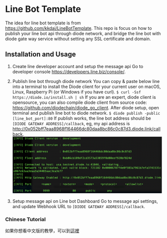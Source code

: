 # Line Bot Template
The idea for line bot template is from https://github.com/kkdai/LineBotTemplate. This repo is focus on how to publish your line bot api through diode network, and bridge the line bot with diode gate way service without setting any SSL certificate and domain.

## Installation and Usage
1. Create line developer account and setup the message api
    Go to developer console https://developers.line.biz/console/.


2. Publish line bot through diode network
    You can copy & paste below line into a terminal to install the Diode client for your current user on macOS, Linux, Raspberry Pi (or Windows if you have curl).
    `$ curl -Ssf https://diode.io/install.sh | sh`
    If you are an expert, diode client is opensource, you can also compile diode client from source code: https://github.com/diodechain/diode_go_client.
    After diode setup, open terminal and publish line bot to diode network.
    `$ diode publish -public [line_bot_port]:80`
    If publish works, the line bot address should be `[DIODE GATEWAY ADDRESS]/callback`, eg, my api address is http://0x052bff7eaa8968f164466dc80daa8bc86c0c87d3.diode.link/callback.
    ![](images/publish_demo.png)



3. Setup message api on Line bot Dashboard
    Go to message api settings, and update Webhook URL to `[DIODE GATEWAY ADDRESS]/callback`.
    
    
### Chinese Tutorial
如果你想看中文版的教學，可以到[這裡]()
